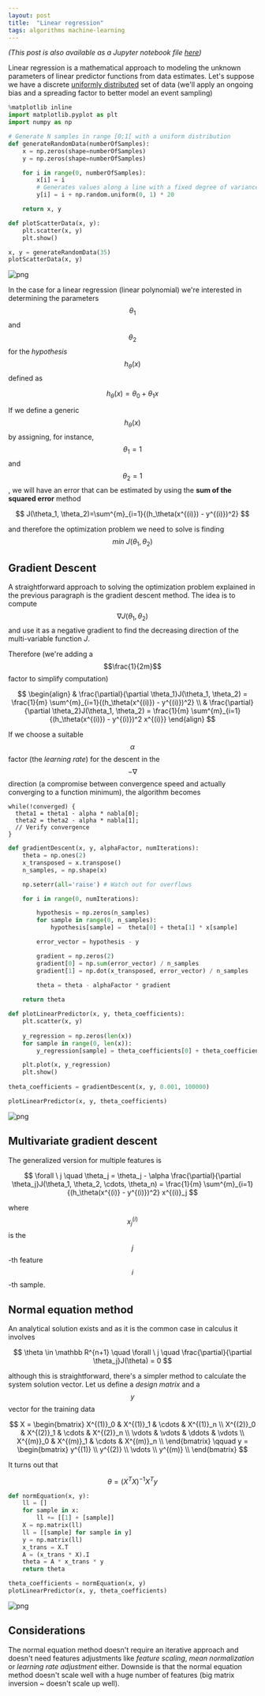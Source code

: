 ```yaml
---
layout: post
title:  "Linear regression"
tags: algorithms machine-learning
---
```


*(This post is also available as a Jupyter notebook file [here](https://gist.github.com/marcodiiga/2174e737235b766e2540d39535a1b714))*

Linear regression is a mathematical approach to modeling the unknown parameters of linear predictor functions from data estimates. Let's suppose we have a discrete [uniformly distributed](https://en.wikipedia.org/wiki/Uniform_distribution_(discrete)) set of data (we'll apply an ongoing bias and a spreading factor to better model an event sampling)


```python
%matplotlib inline
import matplotlib.pyplot as plt
import numpy as np

# Generate N samples in range [0;1[ with a uniform distribution
def generateRandomData(numberOfSamples):
    x = np.zeros(shape=numberOfSamples)
    y = np.zeros(shape=numberOfSamples)

    for i in range(0, numberOfSamples):
        x[i] = i
        # Generates values along a line with a fixed degree of variance
        y[i] = i + np.random.uniform(0, 1) * 20

    return x, y

def plotScatterData(x, y):
    plt.scatter(x, y)
    plt.show()

x, y = generateRandomData(35)
plotScatterData(x, y)
```


![png](images/posts/linearregression1.png)


In the case for a linear regression (linear polynomial) we're interested in determining the parameters $$\theta_1$$ and $$\theta_2$$ for the *hypothesis* $$h_\theta(x)$$ defined as

$$
h_\theta(x) = \theta_0 + \theta_1x
$$

If we define a generic $$h_\theta(x)$$ by assigning, for instance, $$\theta_1 = 1$$ and $$\theta_2 = 1$$, we will have an error that can be estimated by using the **sum of the squared error** method

$$
J(\theta_1, \theta_2)=\sum^{m}_{i=1}{(h_\theta(x^{(i)}) - y^{(i)})^2}
$$

and therefore the optimization problem we need to solve is finding $$min \ J(\theta_1, \theta_2)$$

## Gradient Descent
A straightforward approach to solving the optimization problem explained in the previous paragraph is the gradient descent method. The idea is to compute $$\nabla J(\theta_1, \theta_2)$$ and use it as a negative gradient to find the decreasing direction of the multi-variable function *J*.

Therefore (we're adding a $$\frac{1}{2m}$$ factor to simplify computation)

$$
\begin{align}
& \frac{\partial}{\partial \theta_1}J(\theta_1, \theta_2) = \frac{1}{m} \sum^{m}_{i=1}{(h_\theta(x^{(i)}) - y^{(i)})^2} \\
& \frac{\partial}{\partial \theta_2}J(\theta_1, \theta_2) = \frac{1}{m} \sum^{m}_{i=1}{(h_\theta(x^{(i)}) - y^{(i)})^2 x^{(i)}}
\end{align}
$$

If we choose a suitable $$\alpha$$ factor (the *learning rate*) for the descent in the $$-\nabla$$ direction (a compromise between convergence speed and actually converging to a function minimum), the algorithm becomes

    while(!converged) {
      theta1 = theta1 - alpha * nabla[0];
      theta2 = theta2 - alpha * nabla[1];
      // Verify convergence
    }


```python
def gradientDescent(x, y, alphaFactor, numIterations):
    theta = np.ones(2)
    x_transposed = x.transpose()
    n_samples, = np.shape(x)

    np.seterr(all='raise') # Watch out for overflows

    for i in range(0, numIterations):

        hypothesis = np.zeros(n_samples)
        for sample in range(0, n_samples):
            hypothesis[sample] =  theta[0] + theta[1] * x[sample]

        error_vector = hypothesis - y

        gradient = np.zeros(2)
        gradient[0] = np.sum(error_vector) / n_samples
        gradient[1] = np.dot(x_transposed, error_vector) / n_samples

        theta = theta - alphaFactor * gradient
    
    return theta

def plotLinearPredictor(x, y, theta_coefficients):
    plt.scatter(x, y)
    
    y_regression = np.zeros(len(x))
    for sample in range(0, len(x)):
        y_regression[sample] = theta_coefficients[0] + theta_coefficients[1] * x[sample]

    plt.plot(x, y_regression)
    plt.show()
    
theta_coefficients = gradientDescent(x, y, 0.001, 100000)

plotLinearPredictor(x, y, theta_coefficients)
```


![png](images/posts/linearregression2.png)


## Multivariate gradient descent

The generalized version for multiple features is

$$
\forall \ j \quad \theta_j = \theta_j - \alpha \frac{\partial}{\partial \theta_j}J(\theta_1, \theta_2, \cdots, \theta_n) = \frac{1}{m} \sum^{m}_{i=1}{(h_\theta(x^{(i)} - y^{(i)})^2} x^{(i)}_j
$$

where $$x^{(i)}_j$$ is the $$j$$-th feature $$i$$-th sample.

## Normal equation method

An analytical solution exists and as it is the common case in calculus it involves 

$$
\theta \in \mathbb R^{n+1} \quad \forall \ j \quad \frac{\partial}{\partial \theta_j}J(\theta) = 0
$$

although this is straightforward, there's a simpler method to calculate the system solution vector. Let us define a *design matrix* and a $$y$$ vector for the training data

$$
 X = 
 \begin{bmatrix}
 X^{(1)}_0 & X^{(1)}_1 & \cdots & X^{(1)}_n \\
 X^{(2)}_0 & X^{(2)}_1 & \cdots & X^{(2)}_n \\
 \vdots & \vdots & \ddots & \vdots \\
 X^{(m)}_0 & X^{(m)}_1 & \cdots & X^{(m)}_n \\
 \end{bmatrix}
 \qquad
 y =
 \begin{bmatrix}
 y^{(1)} \\
 y^{(2)} \\
 \vdots \\
 y^{(m)} \\
 \end{bmatrix}
$$

It turns out that

$$
\theta = (X^TX)^{-1} X^Ty
$$


```python
def normEquation(x, y):
    ll = []
    for sample in x:
        ll += [[1] + [sample]]
    X = np.matrix(ll)
    ll = [[sample] for sample in y]
    y = np.matrix(ll)
    x_trans = X.T
    A = (x_trans * X).I
    theta = A * x_trans * y
    return theta

theta_coefficients = normEquation(x, y)
plotLinearPredictor(x, y, theta_coefficients)
```


![png](images/posts/linearregression3.png)


## Considerations

The normal equation method doesn't require an iterative approach and doesn't need features adjustments like *feature scaling*, *mean normalization* or *learning rate adjustment* either. Downside is that the normal equation method doesn't scale well with a huge number of features (big matrix inversion ~ doesn't scale up well).
